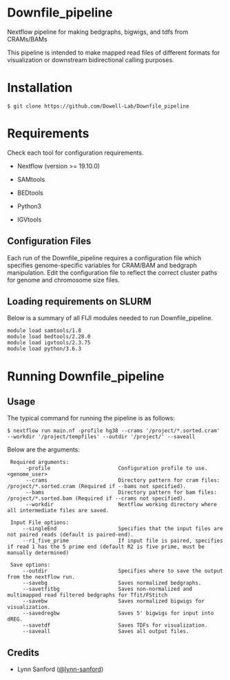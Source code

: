 # Downfile_pipeline
Nextflow pipeline for making bedgraphs, bigwigs, and tdfs from CRAMs/BAMs

This pipeline is intended to make mapped read files of different formats for visualization or downstream bidirectional calling purposes.

# Installation

 `$ git clone https://github.com/Dowell-Lab/Downfile_pipeline`

# Requirements

Check each tool for configuration requirements.

- Nextflow (version >= 19.10.0)

- SAMtools

- BEDtools

- Python3

- IGVtools

## Configuration Files

Each run of the Downfile_pipeline requires a configuration file which specifies genome-specific variables for CRAM/BAM and bedgraph manipulation. Edit the configuration file to reflect the correct cluster paths for genome and chromosome size files.

## Loading requirements on SLURM

  Below is a summary of all FIJI modules needed to run Downfile_pipeline.

  ```
  module load samtools/1.8
  module load bedtools/2.28.0
  module load igvtools/2.3.75
  module load python/3.6.3
  ```

# Running Downfile_pipeline

## Usage

   The typical command for running the pipeline is as follows:

   `$ nextflow run main.nf -profile hg38 --crams '/project/*.sorted.cram' --workdir '/project/tempfiles' --outdir '/project/' --saveall`

   Below are the arguments:

   ```
    Required arguments:
         -profile                      Configuration profile to use. <genome_user>
         --crams                       Directory pattern for cram files: /project/*.sorted.cram (Required if --bams not specified).
         --bams                        Directory pattern for bam files: /project/*.sorted.bam (Required if --crams not specified).
         --workdir                     Nextflow working directory where all intermediate files are saved.

    Input File options:
        --singleEnd                    Specifies that the input files are not paired reads (default is paired-end).
        --r1_five_prime                If input file is paired, specifies if read 1 has the 5 prime end (default R2 is five prime, must be manually determined)

    Save options:
        --outdir                       Specifies where to save the output from the nextflow run.
        --savebg                       Saves normalized bedgraphs.
        --savetfitbg                   Saves non-normalized and multimapped read filtered bedgraphs for Tfit/FStitch
        --savebw                       Saves normalized bigwigs for visualization.
        --savedregbw                   Saves 5' bigwigs for input into dREG.
        --savetdf                      Saves TDFs for visualization.
        --saveall                      Saves all output files.
   ```

## Credits

* Lynn Sanford ([@lynn-sanford](https://github.com/lynn-sanford))
